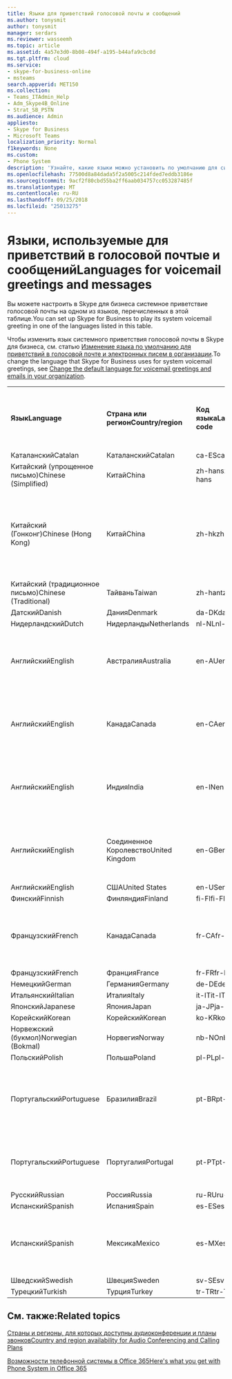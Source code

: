 ```yaml
---
title: Языки для приветствий голосовой почты и сообщений
ms.author: tonysmit
author: tonysmit
manager: serdars
ms.reviewer: wasseemh
ms.topic: article
ms.assetid: 4a57e3d0-8b08-494f-a195-b44afa9cbc0d
ms.tgt.pltfrm: cloud
ms.service:
- skype-for-business-online
- msteams
search.appverid: MET150
ms.collection:
- Teams_ITAdmin_Help
- Adm_Skype4B_Online
- Strat_SB_PSTN
ms.audience: Admin
appliesto:
- Skype for Business
- Microsoft Teams
localization_priority: Normal
f1keywords: None
ms.custom:
- Phone System
description: 'Узнайте, какие языки можно установить по умолчанию для системных сообщений в Skype для бизнеса. '
ms.openlocfilehash: 77500d8a84dada5f2a5005c214fded7eddb3186e
ms.sourcegitcommit: 9acf2f80cbd55ba2ff6aab034757cc053287485f
ms.translationtype: MT
ms.contentlocale: ru-RU
ms.lasthandoff: 09/25/2018
ms.locfileid: "25013275"
---
```

# <a name="languages-for-voicemail-greetings-and-messages"></a><span data-ttu-id="93d33-103">Языки, используемые для приветствий в голосовой почтые и сообщений</span><span class="sxs-lookup"><span data-stu-id="93d33-103">Languages for voicemail greetings and messages</span></span>

<span data-ttu-id="93d33-104">Вы можете настроить в Skype для бизнеса системное приветствие голосовой почты на одном из языков, перечисленных в этой таблице.</span><span class="sxs-lookup"><span data-stu-id="93d33-104">You can set up Skype for Business to play its system voicemail greeting in one of the languages listed in this table.</span></span>
  
<span data-ttu-id="93d33-105">Чтобы изменить язык системного приветствия голосовой почты в Skype для бизнеса, см. статью [Изменение языка по умолчанию для приветствий в голосовой почте и электронных писем в организации](change-the-default-language-for-greetings-and-emails.md).</span><span class="sxs-lookup"><span data-stu-id="93d33-105">To change the language that Skype for Business uses for system voicemail greetings, see [Change the default language for voicemail greetings and emails in your organization](change-the-default-language-for-greetings-and-emails.md).</span></span>
  
|||||||
|:-----|:-----|:-----|:-----|:-----|:-----|
|<span data-ttu-id="93d33-106">**Язык**</span><span class="sxs-lookup"><span data-stu-id="93d33-106">**Language**</span></span> <br/> |<span data-ttu-id="93d33-107">**Страна или регион**</span><span class="sxs-lookup"><span data-stu-id="93d33-107">**Country/region**</span></span> <br/> |<span data-ttu-id="93d33-108">**Код языка**</span><span class="sxs-lookup"><span data-stu-id="93d33-108">**Language code**</span></span> <br/> |<span data-ttu-id="93d33-109">**Доступен ли пользователям для просмотра в эл. почте?**</span><span class="sxs-lookup"><span data-stu-id="93d33-109">**Available for a user to see it in email?**</span></span> <br/> |<span data-ttu-id="93d33-110">**Доступен ли при звонке пользователя?**</span><span class="sxs-lookup"><span data-stu-id="93d33-110">**Available when the user calls in?**</span></span> <br/> |<span data-ttu-id="93d33-111">**Доступно ли транскрибирование?**</span><span class="sxs-lookup"><span data-stu-id="93d33-111">**Transcription available?**</span></span> <br/> |
|<span data-ttu-id="93d33-112">Каталанский</span><span class="sxs-lookup"><span data-stu-id="93d33-112">Catalan</span></span>  <br/> |<span data-ttu-id="93d33-113">Каталанский</span><span class="sxs-lookup"><span data-stu-id="93d33-113">Catalan</span></span>  <br/> |<span data-ttu-id="93d33-114">ca-ES</span><span class="sxs-lookup"><span data-stu-id="93d33-114">ca-ES</span></span>  <br/> |<span data-ttu-id="93d33-115">Да</span><span class="sxs-lookup"><span data-stu-id="93d33-115">Yes</span></span>  <br/> |<span data-ttu-id="93d33-116">Да</span><span class="sxs-lookup"><span data-stu-id="93d33-116">Yes</span></span>  <br/> |<span data-ttu-id="93d33-117">Нет</span><span class="sxs-lookup"><span data-stu-id="93d33-117">No</span></span>  <br/> |
|<span data-ttu-id="93d33-118">Китайский (упрощенное письмо)</span><span class="sxs-lookup"><span data-stu-id="93d33-118">Chinese (Simplified)</span></span>  <br/> |<span data-ttu-id="93d33-119">Китай</span><span class="sxs-lookup"><span data-stu-id="93d33-119">China</span></span>  <br/> |<span data-ttu-id="93d33-120">zh-hans</span><span class="sxs-lookup"><span data-stu-id="93d33-120">zh-hans</span></span>  <br/> |<span data-ttu-id="93d33-121">Да</span><span class="sxs-lookup"><span data-stu-id="93d33-121">Yes</span></span>  <br/> |<span data-ttu-id="93d33-122">Да</span><span class="sxs-lookup"><span data-stu-id="93d33-122">Yes</span></span>  <br/> |<span data-ttu-id="93d33-123">Да</span><span class="sxs-lookup"><span data-stu-id="93d33-123">Yes</span></span>  <br/> |
|<span data-ttu-id="93d33-124">Китайский (Гонконг)</span><span class="sxs-lookup"><span data-stu-id="93d33-124">Chinese (Hong Kong)</span></span>  <br/> |<span data-ttu-id="93d33-125">Китай</span><span class="sxs-lookup"><span data-stu-id="93d33-125">China</span></span>  <br/> |<span data-ttu-id="93d33-126">zh-hk</span><span class="sxs-lookup"><span data-stu-id="93d33-126">zh-hk</span></span>  <br/> |<span data-ttu-id="93d33-127">Да, но используется китайский (традиционное письмо) — zh-hant.</span><span class="sxs-lookup"><span data-stu-id="93d33-127">Yes, but Chinese (Traditional) (zh-hant) is used.</span></span>  <br/> | <span data-ttu-id="93d33-128">Да</span><span class="sxs-lookup"><span data-stu-id="93d33-128">Yes</span></span> <br/> |<span data-ttu-id="93d33-129">Да, но используется китайский, (традиционное письмо) — (zh-hant).</span><span class="sxs-lookup"><span data-stu-id="93d33-129">Yes, but Chinese (Traditional) (zh-hant) is used.</span></span>  <br/> |
|<span data-ttu-id="93d33-130">Китайский (традиционное письмо)</span><span class="sxs-lookup"><span data-stu-id="93d33-130">Chinese (Traditional)</span></span>  <br/> |<span data-ttu-id="93d33-131">Тайвань</span><span class="sxs-lookup"><span data-stu-id="93d33-131">Taiwan</span></span>  <br/> |<span data-ttu-id="93d33-132">zh-hant</span><span class="sxs-lookup"><span data-stu-id="93d33-132">zh-hant</span></span>  <br/> |<span data-ttu-id="93d33-133">Да</span><span class="sxs-lookup"><span data-stu-id="93d33-133">Yes</span></span>  <br/> |<span data-ttu-id="93d33-134">Да</span><span class="sxs-lookup"><span data-stu-id="93d33-134">Yes</span></span>  <br/> |<span data-ttu-id="93d33-135">Нет</span><span class="sxs-lookup"><span data-stu-id="93d33-135">No</span></span>  <br/> |
|<span data-ttu-id="93d33-136">Датский</span><span class="sxs-lookup"><span data-stu-id="93d33-136">Danish</span></span>  <br/> |<span data-ttu-id="93d33-137">Дания</span><span class="sxs-lookup"><span data-stu-id="93d33-137">Denmark</span></span>  <br/> |<span data-ttu-id="93d33-138">da-DK</span><span class="sxs-lookup"><span data-stu-id="93d33-138">da-DK</span></span>  <br/> |<span data-ttu-id="93d33-139">Да</span><span class="sxs-lookup"><span data-stu-id="93d33-139">Yes</span></span>  <br/> |<span data-ttu-id="93d33-140">Да</span><span class="sxs-lookup"><span data-stu-id="93d33-140">Yes</span></span>  <br/> |<span data-ttu-id="93d33-141">Нет</span><span class="sxs-lookup"><span data-stu-id="93d33-141">No</span></span>  <br/> |
|<span data-ttu-id="93d33-142">Нидерландский</span><span class="sxs-lookup"><span data-stu-id="93d33-142">Dutch</span></span>  <br/> |<span data-ttu-id="93d33-143">Нидерланды</span><span class="sxs-lookup"><span data-stu-id="93d33-143">Netherlands</span></span>  <br/> |<span data-ttu-id="93d33-144">nl-NL</span><span class="sxs-lookup"><span data-stu-id="93d33-144">nl-NL</span></span>  <br/> |<span data-ttu-id="93d33-145">Да</span><span class="sxs-lookup"><span data-stu-id="93d33-145">Yes</span></span>  <br/> |<span data-ttu-id="93d33-146">Да</span><span class="sxs-lookup"><span data-stu-id="93d33-146">Yes</span></span>  <br/> |<span data-ttu-id="93d33-147">Нет</span><span class="sxs-lookup"><span data-stu-id="93d33-147">No</span></span>  <br/> |
|<span data-ttu-id="93d33-148">Английский</span><span class="sxs-lookup"><span data-stu-id="93d33-148">English</span></span>  <br/> |<span data-ttu-id="93d33-149">Австралия</span><span class="sxs-lookup"><span data-stu-id="93d33-149">Australia</span></span>  <br/> |<span data-ttu-id="93d33-150">en-AU</span><span class="sxs-lookup"><span data-stu-id="93d33-150">en-AU</span></span>  <br/> |<span data-ttu-id="93d33-151">Да, но используется английский (США) — en-US.</span><span class="sxs-lookup"><span data-stu-id="93d33-151">Yes, but US English (en-US) is used.</span></span>  <br/> |<span data-ttu-id="93d33-152">Да</span><span class="sxs-lookup"><span data-stu-id="93d33-152">Yes</span></span>  <br/> |<span data-ttu-id="93d33-153">Да, но используется английский, (США) — (en-US).</span><span class="sxs-lookup"><span data-stu-id="93d33-153">Yes, but US English (en-US) is used.</span></span>  <br/> |
|<span data-ttu-id="93d33-154">Английский</span><span class="sxs-lookup"><span data-stu-id="93d33-154">English</span></span>  <br/> |<span data-ttu-id="93d33-155">Канада</span><span class="sxs-lookup"><span data-stu-id="93d33-155">Canada</span></span>  <br/> |<span data-ttu-id="93d33-156">en-CA</span><span class="sxs-lookup"><span data-stu-id="93d33-156">en-CA</span></span>  <br/> |<span data-ttu-id="93d33-157">Да, но используется английский, (США) — (en-US).</span><span class="sxs-lookup"><span data-stu-id="93d33-157">Yes, but US English (en-US) is used.</span></span>  <br/> |<span data-ttu-id="93d33-158">Да</span><span class="sxs-lookup"><span data-stu-id="93d33-158">Yes</span></span>  <br/> |<span data-ttu-id="93d33-159">Да, но используется английский, (США) — (en-US).</span><span class="sxs-lookup"><span data-stu-id="93d33-159">Yes, but US English (en-US) is used.</span></span>  <br/> |
|<span data-ttu-id="93d33-160">Английский</span><span class="sxs-lookup"><span data-stu-id="93d33-160">English</span></span>  <br/> |<span data-ttu-id="93d33-161">Индия</span><span class="sxs-lookup"><span data-stu-id="93d33-161">India</span></span>  <br/> |<span data-ttu-id="93d33-162">en-IN</span><span class="sxs-lookup"><span data-stu-id="93d33-162">en-IN</span></span>  <br/> |<span data-ttu-id="93d33-163">Да, но используется английский, (США) — (en-US).</span><span class="sxs-lookup"><span data-stu-id="93d33-163">Yes, but US English (en-US) is used.</span></span>  <br/> |<span data-ttu-id="93d33-164">Да</span><span class="sxs-lookup"><span data-stu-id="93d33-164">Yes</span></span>  <br/> |<span data-ttu-id="93d33-165">Да, но используется английский, (США) — (en-US).</span><span class="sxs-lookup"><span data-stu-id="93d33-165">Yes, but US English (en-US) is used.</span></span>  <br/> |
|<span data-ttu-id="93d33-166">Английский</span><span class="sxs-lookup"><span data-stu-id="93d33-166">English</span></span>  <br/> |<span data-ttu-id="93d33-167">Соединенное Королевство</span><span class="sxs-lookup"><span data-stu-id="93d33-167">United Kingdom</span></span>  <br/> |<span data-ttu-id="93d33-168">en-GB</span><span class="sxs-lookup"><span data-stu-id="93d33-168">en-GB</span></span>  <br/> |<span data-ttu-id="93d33-169">Да, но используется английский, (США) — (en-US).</span><span class="sxs-lookup"><span data-stu-id="93d33-169">Yes, but US English (en-US) is used.</span></span>  <br/> |<span data-ttu-id="93d33-170">Да</span><span class="sxs-lookup"><span data-stu-id="93d33-170">Yes</span></span>  <br/> |<span data-ttu-id="93d33-171">Да, но используется английский, (США) — (en-US).</span><span class="sxs-lookup"><span data-stu-id="93d33-171">Yes, but US English (en-US) is used.</span></span>  <br/> |
|<span data-ttu-id="93d33-172">Английский</span><span class="sxs-lookup"><span data-stu-id="93d33-172">English</span></span>  <br/> |<span data-ttu-id="93d33-173">США</span><span class="sxs-lookup"><span data-stu-id="93d33-173">United States</span></span>  <br/> |<span data-ttu-id="93d33-174">en-US</span><span class="sxs-lookup"><span data-stu-id="93d33-174">en-US</span></span>  <br/> |<span data-ttu-id="93d33-175">Да</span><span class="sxs-lookup"><span data-stu-id="93d33-175">Yes</span></span>  <br/> |<span data-ttu-id="93d33-176">Да</span><span class="sxs-lookup"><span data-stu-id="93d33-176">Yes</span></span>  <br/> |<span data-ttu-id="93d33-177">Да</span><span class="sxs-lookup"><span data-stu-id="93d33-177">Yes</span></span>  <br/> |
|<span data-ttu-id="93d33-178">Финский</span><span class="sxs-lookup"><span data-stu-id="93d33-178">Finnish</span></span>  <br/> |<span data-ttu-id="93d33-179">Финляндия</span><span class="sxs-lookup"><span data-stu-id="93d33-179">Finland</span></span>  <br/> |<span data-ttu-id="93d33-180">fi-Fl</span><span class="sxs-lookup"><span data-stu-id="93d33-180">fi-Fl</span></span>  <br/> |<span data-ttu-id="93d33-181">Да</span><span class="sxs-lookup"><span data-stu-id="93d33-181">Yes</span></span>  <br/> |<span data-ttu-id="93d33-182">Да</span><span class="sxs-lookup"><span data-stu-id="93d33-182">Yes</span></span>  <br/> |<span data-ttu-id="93d33-183">Нет</span><span class="sxs-lookup"><span data-stu-id="93d33-183">No</span></span>  <br/> |
|<span data-ttu-id="93d33-184">Французский</span><span class="sxs-lookup"><span data-stu-id="93d33-184">French</span></span>  <br/> |<span data-ttu-id="93d33-185">Канада</span><span class="sxs-lookup"><span data-stu-id="93d33-185">Canada</span></span>  <br/> |<span data-ttu-id="93d33-186">fr-CA</span><span class="sxs-lookup"><span data-stu-id="93d33-186">fr-CA</span></span>  <br/> |<span data-ttu-id="93d33-187">Да, но используется французский (Франция) — fr-FR.</span><span class="sxs-lookup"><span data-stu-id="93d33-187">Yes, but France French (fr-FR) is used.</span></span>  <br/> |<span data-ttu-id="93d33-188">Да</span><span class="sxs-lookup"><span data-stu-id="93d33-188">Yes</span></span>  <br/> |<span data-ttu-id="93d33-189">Да, но используется французский, (Франция) — (fr-FR).</span><span class="sxs-lookup"><span data-stu-id="93d33-189">Yes, but France French (fr-FR) is used.</span></span>  <br/> |
|<span data-ttu-id="93d33-190">Французский</span><span class="sxs-lookup"><span data-stu-id="93d33-190">French</span></span>  <br/> |<span data-ttu-id="93d33-191">Франция</span><span class="sxs-lookup"><span data-stu-id="93d33-191">France</span></span>  <br/> |<span data-ttu-id="93d33-192">fr-FR</span><span class="sxs-lookup"><span data-stu-id="93d33-192">fr-FR</span></span>  <br/> |<span data-ttu-id="93d33-193">Да</span><span class="sxs-lookup"><span data-stu-id="93d33-193">Yes</span></span>  <br/> |<span data-ttu-id="93d33-194">Да</span><span class="sxs-lookup"><span data-stu-id="93d33-194">Yes</span></span>  <br/> |<span data-ttu-id="93d33-195">Да</span><span class="sxs-lookup"><span data-stu-id="93d33-195">Yes</span></span>  <br/> |
|<span data-ttu-id="93d33-196">Немецкий</span><span class="sxs-lookup"><span data-stu-id="93d33-196">German</span></span>  <br/> |<span data-ttu-id="93d33-197">Германия</span><span class="sxs-lookup"><span data-stu-id="93d33-197">Germany</span></span>  <br/> |<span data-ttu-id="93d33-198">de-DE</span><span class="sxs-lookup"><span data-stu-id="93d33-198">de-DE</span></span>  <br/> |<span data-ttu-id="93d33-199">Да</span><span class="sxs-lookup"><span data-stu-id="93d33-199">Yes</span></span>  <br/> |<span data-ttu-id="93d33-200">Да</span><span class="sxs-lookup"><span data-stu-id="93d33-200">Yes</span></span>  <br/> |<span data-ttu-id="93d33-201">Да</span><span class="sxs-lookup"><span data-stu-id="93d33-201">Yes</span></span>  <br/> |
|<span data-ttu-id="93d33-202">Итальянский</span><span class="sxs-lookup"><span data-stu-id="93d33-202">Italian</span></span>  <br/> |<span data-ttu-id="93d33-203">Италия</span><span class="sxs-lookup"><span data-stu-id="93d33-203">Italy</span></span>  <br/> |<span data-ttu-id="93d33-204">it-IT</span><span class="sxs-lookup"><span data-stu-id="93d33-204">it-IT</span></span>  <br/> |<span data-ttu-id="93d33-205">Да</span><span class="sxs-lookup"><span data-stu-id="93d33-205">Yes</span></span>  <br/> |<span data-ttu-id="93d33-206">Да</span><span class="sxs-lookup"><span data-stu-id="93d33-206">Yes</span></span>  <br/> |<span data-ttu-id="93d33-207">Да</span><span class="sxs-lookup"><span data-stu-id="93d33-207">Yes</span></span>  <br/> |
|<span data-ttu-id="93d33-208">Японский</span><span class="sxs-lookup"><span data-stu-id="93d33-208">Japanese</span></span>  <br/> |<span data-ttu-id="93d33-209">Япония</span><span class="sxs-lookup"><span data-stu-id="93d33-209">Japan</span></span>  <br/> |<span data-ttu-id="93d33-210">ja-JP</span><span class="sxs-lookup"><span data-stu-id="93d33-210">ja-JP</span></span>  <br/> |<span data-ttu-id="93d33-211">Да</span><span class="sxs-lookup"><span data-stu-id="93d33-211">Yes</span></span>  <br/> |<span data-ttu-id="93d33-212">Да</span><span class="sxs-lookup"><span data-stu-id="93d33-212">Yes</span></span>  <br/> |<span data-ttu-id="93d33-213">Нет</span><span class="sxs-lookup"><span data-stu-id="93d33-213">No</span></span>  <br/> |
|<span data-ttu-id="93d33-214">Корейский</span><span class="sxs-lookup"><span data-stu-id="93d33-214">Korean</span></span>  <br/> |<span data-ttu-id="93d33-215">Корейский</span><span class="sxs-lookup"><span data-stu-id="93d33-215">Korean</span></span>  <br/> |<span data-ttu-id="93d33-216">ko-KR</span><span class="sxs-lookup"><span data-stu-id="93d33-216">ko-KR</span></span>  <br/> |<span data-ttu-id="93d33-217">Да</span><span class="sxs-lookup"><span data-stu-id="93d33-217">Yes</span></span>  <br/> |<span data-ttu-id="93d33-218">Да</span><span class="sxs-lookup"><span data-stu-id="93d33-218">Yes</span></span>  <br/> |<span data-ttu-id="93d33-219">Нет</span><span class="sxs-lookup"><span data-stu-id="93d33-219">No</span></span>  <br/> |
|<span data-ttu-id="93d33-220">Норвежский (букмол)</span><span class="sxs-lookup"><span data-stu-id="93d33-220">Norwegian (Bokmal)</span></span>  <br/> |<span data-ttu-id="93d33-221">Норвегия</span><span class="sxs-lookup"><span data-stu-id="93d33-221">Norway</span></span>  <br/> |<span data-ttu-id="93d33-222">nb-NO</span><span class="sxs-lookup"><span data-stu-id="93d33-222">nb-NO</span></span>  <br/> |<span data-ttu-id="93d33-223">Да</span><span class="sxs-lookup"><span data-stu-id="93d33-223">Yes</span></span>  <br/> |<span data-ttu-id="93d33-224">Да</span><span class="sxs-lookup"><span data-stu-id="93d33-224">Yes</span></span>  <br/> |<span data-ttu-id="93d33-225">Нет</span><span class="sxs-lookup"><span data-stu-id="93d33-225">No</span></span>  <br/> |
|<span data-ttu-id="93d33-226">Польский</span><span class="sxs-lookup"><span data-stu-id="93d33-226">Polish</span></span>  <br/> |<span data-ttu-id="93d33-227">Польша</span><span class="sxs-lookup"><span data-stu-id="93d33-227">Poland</span></span>  <br/> |<span data-ttu-id="93d33-228">pl-PL</span><span class="sxs-lookup"><span data-stu-id="93d33-228">pl-PL</span></span>  <br/> |<span data-ttu-id="93d33-229">Да</span><span class="sxs-lookup"><span data-stu-id="93d33-229">Yes</span></span>  <br/> | <span data-ttu-id="93d33-230">Да</span><span class="sxs-lookup"><span data-stu-id="93d33-230">Yes</span></span> <br/> |<span data-ttu-id="93d33-231">Нет</span><span class="sxs-lookup"><span data-stu-id="93d33-231">No</span></span>  <br/> |
|<span data-ttu-id="93d33-232">Португальский</span><span class="sxs-lookup"><span data-stu-id="93d33-232">Portuguese</span></span>  <br/> |<span data-ttu-id="93d33-233">Бразилия</span><span class="sxs-lookup"><span data-stu-id="93d33-233">Brazil</span></span>  <br/> |<span data-ttu-id="93d33-234">pt-BR</span><span class="sxs-lookup"><span data-stu-id="93d33-234">pt-BR</span></span>  <br/> |<span data-ttu-id="93d33-235">Да, но используется португальский (Португалия) — pt-PT.</span><span class="sxs-lookup"><span data-stu-id="93d33-235">Yes, but Portugal Portuguese (pt-PT) is used.</span></span>  <br/> |<span data-ttu-id="93d33-236">Да</span><span class="sxs-lookup"><span data-stu-id="93d33-236">Yes</span></span>  <br/> |<span data-ttu-id="93d33-237">Да</span><span class="sxs-lookup"><span data-stu-id="93d33-237">Yes</span></span>  <br/> |
|<span data-ttu-id="93d33-238">Португальский</span><span class="sxs-lookup"><span data-stu-id="93d33-238">Portuguese</span></span>  <br/> |<span data-ttu-id="93d33-239">Португалия</span><span class="sxs-lookup"><span data-stu-id="93d33-239">Portugal</span></span>  <br/> |<span data-ttu-id="93d33-240">pt-PT</span><span class="sxs-lookup"><span data-stu-id="93d33-240">pt-PT</span></span>  <br/> |<span data-ttu-id="93d33-241">Да</span><span class="sxs-lookup"><span data-stu-id="93d33-241">Yes</span></span>  <br/> |<span data-ttu-id="93d33-242">Да</span><span class="sxs-lookup"><span data-stu-id="93d33-242">Yes</span></span>  <br/> |<span data-ttu-id="93d33-243">Да, но используется португальский (Бразилия) — pt-BR.</span><span class="sxs-lookup"><span data-stu-id="93d33-243">Yes, but Brazil Portuguese (pt-BR) is used.</span></span>  <br/> |
|<span data-ttu-id="93d33-244">Русский</span><span class="sxs-lookup"><span data-stu-id="93d33-244">Russian</span></span>  <br/> |<span data-ttu-id="93d33-245">Россия</span><span class="sxs-lookup"><span data-stu-id="93d33-245">Russia</span></span>  <br/> |<span data-ttu-id="93d33-246">ru-RU</span><span class="sxs-lookup"><span data-stu-id="93d33-246">ru-RU</span></span>  <br/> |<span data-ttu-id="93d33-247">Да</span><span class="sxs-lookup"><span data-stu-id="93d33-247">Yes</span></span>  <br/> |<span data-ttu-id="93d33-248">Да</span><span class="sxs-lookup"><span data-stu-id="93d33-248">Yes</span></span>  <br/> |<span data-ttu-id="93d33-249">Нет</span><span class="sxs-lookup"><span data-stu-id="93d33-249">No</span></span>  <br/> |
|<span data-ttu-id="93d33-250">Испанский</span><span class="sxs-lookup"><span data-stu-id="93d33-250">Spanish</span></span>  <br/> |<span data-ttu-id="93d33-251">Испания</span><span class="sxs-lookup"><span data-stu-id="93d33-251">Spain</span></span>  <br/> |<span data-ttu-id="93d33-252">es-ES</span><span class="sxs-lookup"><span data-stu-id="93d33-252">es-ES</span></span>  <br/> |<span data-ttu-id="93d33-253">Да</span><span class="sxs-lookup"><span data-stu-id="93d33-253">Yes</span></span>  <br/> |<span data-ttu-id="93d33-254">Да</span><span class="sxs-lookup"><span data-stu-id="93d33-254">Yes</span></span>  <br/> |<span data-ttu-id="93d33-255">Да</span><span class="sxs-lookup"><span data-stu-id="93d33-255">Yes</span></span>  <br/> |
|<span data-ttu-id="93d33-256">Испанский</span><span class="sxs-lookup"><span data-stu-id="93d33-256">Spanish</span></span>  <br/> |<span data-ttu-id="93d33-257">Мексика</span><span class="sxs-lookup"><span data-stu-id="93d33-257">Mexico</span></span>  <br/> |<span data-ttu-id="93d33-258">es-MX</span><span class="sxs-lookup"><span data-stu-id="93d33-258">es-MX</span></span>  <br/> |<span data-ttu-id="93d33-259">Да, но используется испанский (Испания) — es-ES.</span><span class="sxs-lookup"><span data-stu-id="93d33-259">Yes, but Spain Spanish (es-ES) is used.</span></span>  <br/> |<span data-ttu-id="93d33-260">Да</span><span class="sxs-lookup"><span data-stu-id="93d33-260">Yes</span></span>  <br/> |<span data-ttu-id="93d33-261">Да, но используется испанский, (Испания) — (es-ES).</span><span class="sxs-lookup"><span data-stu-id="93d33-261">Yes, but Spain Spanish (es-ES) is used.</span></span>  <br/> |
|<span data-ttu-id="93d33-262">Шведский</span><span class="sxs-lookup"><span data-stu-id="93d33-262">Swedish</span></span>  <br/> |<span data-ttu-id="93d33-263">Швеция</span><span class="sxs-lookup"><span data-stu-id="93d33-263">Sweden</span></span>  <br/> |<span data-ttu-id="93d33-264">sv-SE</span><span class="sxs-lookup"><span data-stu-id="93d33-264">sv-SE</span></span>  <br/> |<span data-ttu-id="93d33-265">Да</span><span class="sxs-lookup"><span data-stu-id="93d33-265">Yes</span></span>  <br/> |<span data-ttu-id="93d33-266">Да</span><span class="sxs-lookup"><span data-stu-id="93d33-266">Yes</span></span>  <br/> |<span data-ttu-id="93d33-267">Нет</span><span class="sxs-lookup"><span data-stu-id="93d33-267">No</span></span>  <br/> |
|<span data-ttu-id="93d33-268">Турецкий</span><span class="sxs-lookup"><span data-stu-id="93d33-268">Turkish</span></span>  <br/> |<span data-ttu-id="93d33-269">Турция</span><span class="sxs-lookup"><span data-stu-id="93d33-269">Turkey</span></span>  <br/> |<span data-ttu-id="93d33-270">tr-TR</span><span class="sxs-lookup"><span data-stu-id="93d33-270">tr-TR</span></span>  <br/> |<span data-ttu-id="93d33-271">Да</span><span class="sxs-lookup"><span data-stu-id="93d33-271">Yes</span></span>  <br/> |<span data-ttu-id="93d33-272">Да</span><span class="sxs-lookup"><span data-stu-id="93d33-272">Yes</span></span>  <br/> |<span data-ttu-id="93d33-273">Нет</span><span class="sxs-lookup"><span data-stu-id="93d33-273">No</span></span>  <br/> |
   
## <a name="related-topics"></a><span data-ttu-id="93d33-274">См. также:</span><span class="sxs-lookup"><span data-stu-id="93d33-274">Related topics</span></span>
[<span data-ttu-id="93d33-275">Страны и регионы, для которых доступны аудиоконференции и планы звонков</span><span class="sxs-lookup"><span data-stu-id="93d33-275">Country and region availability for Audio Conferencing and Calling Plans</span></span>](country-and-region-availability-for-audio-conferencing-and-calling-plans/country-and-region-availability-for-audio-conferencing-and-calling-plans.md)

[<span data-ttu-id="93d33-276">Возможности телефонной системы в Office 365</span><span class="sxs-lookup"><span data-stu-id="93d33-276">Here's what you get with Phone System in Office 365</span></span>](here-s-what-you-get-with-phone-system.md)
  
  
 